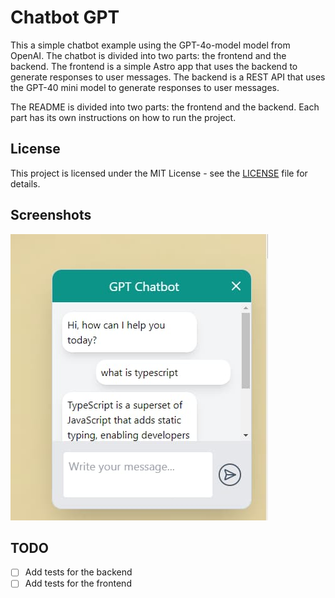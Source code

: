 # Chatbot GPT

This a simple chatbot example using the GPT-4o-model model from OpenAI. The chatbot is divided into two parts: the frontend and the backend. The frontend is a simple Astro app that uses the backend to generate responses to user messages. The backend is a REST API that uses the GPT-40 mini model to generate responses to user messages.

The README is divided into two parts: the frontend and the backend. Each part has its own instructions on how to run the project.

## License

This project is licensed under the MIT License - see the [LICENSE](LICENSE) file for details.

## Screenshots

![Chatbot](./screenshots/screenshot1.jpg)

## TODO

- [ ] Add tests for the backend
- [ ] Add tests for the frontend
